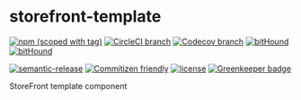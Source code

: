 # storefront-template

[![npm (scoped with tag)](https://img.shields.io/npm/v/@storefront/template.svg?style=flat-square)](https://www.npmjs.com/package/@storefront/template)
[![CircleCI branch](https://img.shields.io/circleci/project/github/groupby/storefront-template/master.svg?style=flat-square)](https://circleci.com/gh/groupby/storefront-template/tree/master)
[![Codecov branch](https://img.shields.io/codecov/c/github/groupby/storefront-template/master.svg?style=flat-square)](https://codecov.io/gh/groupby/storefront-template)
[![bitHound](https://img.shields.io/bithound/code/github/groupby/storefront-template.svg?style=flat-square)](https://www.bithound.io/github/groupby/storefront-template)
[![bitHound](https://img.shields.io/bithound/dependencies/github/groupby/storefront-template.svg?style=flat-square)](https://www.bithound.io/github/groupby/storefront-template)

[![semantic-release](https://img.shields.io/badge/%20%20%F0%9F%93%A6%F0%9F%9A%80-semantic--release-e10079.svg?style=flat-square)](https://github.com/semantic-release/semantic-release)
[![Commitizen friendly](https://img.shields.io/badge/commitizen-friendly-brightgreen.svg?style=flat-square)](http://commitizen.github.io/cz-cli/)
[![license](https://img.shields.io/github/license/mashape/apistatus.svg?style=flat-square)](https://choosealicense.com/licenses/mit/)
[![Greenkeeper badge](https://badges.greenkeeper.io/groupby/storefront-template.svg)](https://greenkeeper.io/)

StoreFront template component
